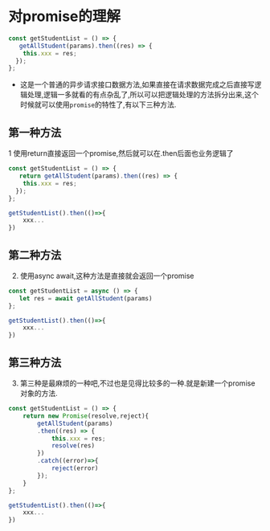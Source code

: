 # 对promise的理解
```javascript
const getStudentList = () => {
   getAllStudent(params).then((res) => {
    this.xxx = res;
  });
};
```
- 这是一个普通的异步请求接口数据方法,如果直接在请求数据完成之后直接写逻辑处理,逻辑一多就看的有点杂乱了,所以可以把逻辑处理的方法拆分出来,这个时候就可以使用`promise`的特性了,有以下三种方法.

## 第一种方法
1 使用return直接返回一个promise,然后就可以在.then后面也业务逻辑了
```javascript
const getStudentList = () => {
   return getAllStudent(params).then((res) => {
    this.xxx = res;
  });
};

getStudentList().then(()=>{
    xxx...
})
```
## 第二种方法
2. 使用async await,这种方法是直接就会返回一个promise
```javascript
const getStudentList = async () => {
   let res = await getAllStudent(params)
};

getStudentList().then(()=>{
    xxx...
})
```
## 第三种方法
3. 第三种是最麻烦的一种吧,不过也是见得比较多的一种.就是新建一个promise对象的方法.
```javascript
const getStudentList = () => {
    return new Promise(resolve,reject){
        getAllStudent(params)
        .then((res) => {
            this.xxx = res;
            resolve(res)
        })
        .catch((error)=>{
            reject(error)
        });
    }
};

getStudentList().then(()=>{
    xxx...
})
```